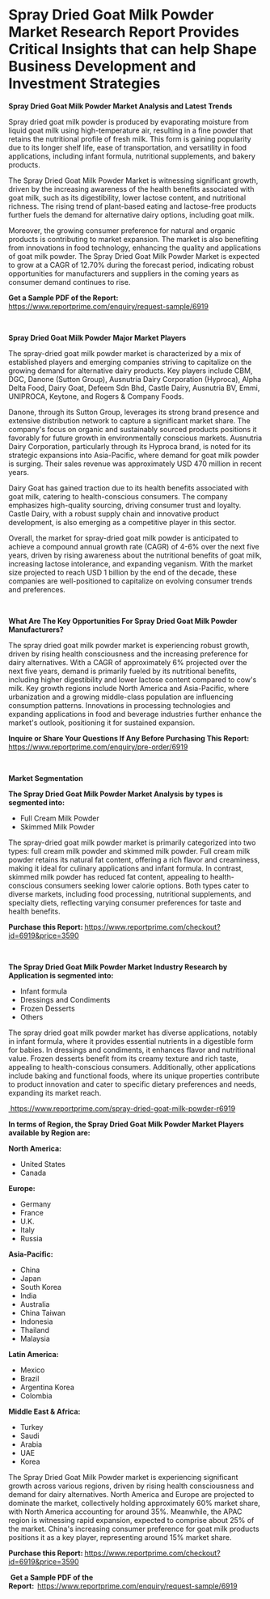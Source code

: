 <p><h1>Spray Dried Goat Milk Powder Market Research Report Provides Critical Insights that can help Shape Business Development and Investment Strategies</h1></p><p><strong>Spray Dried Goat Milk Powder Market Analysis and Latest Trends</strong></p>
<p><p>Spray dried goat milk powder is produced by evaporating moisture from liquid goat milk using high-temperature air, resulting in a fine powder that retains the nutritional profile of fresh milk. This form is gaining popularity due to its longer shelf life, ease of transportation, and versatility in food applications, including infant formula, nutritional supplements, and bakery products.</p><p>The Spray Dried Goat Milk Powder Market is witnessing significant growth, driven by the increasing awareness of the health benefits associated with goat milk, such as its digestibility, lower lactose content, and nutritional richness. The rising trend of plant-based eating and lactose-free products further fuels the demand for alternative dairy options, including goat milk. </p><p>Moreover, the growing consumer preference for natural and organic products is contributing to market expansion. The market is also benefiting from innovations in food technology, enhancing the quality and applications of goat milk powder. The Spray Dried Goat Milk Powder Market is expected to grow at a CAGR of 12.70% during the forecast period, indicating robust opportunities for manufacturers and suppliers in the coming years as consumer demand continues to rise.</p></p>
<p><strong>Get a Sample PDF of the Report:&nbsp;</strong> <a href="https://www.reportprime.com/enquiry/request-sample/6919?utm_campaign=4555&utm_medium=2&utm_source=Github&utm_content=ia&utm_term=17052025&utm_id=spray-dried-goat-milk-powder">https://www.reportprime.com/enquiry/request-sample/6919</a></p>
<p>&nbsp;</p>
<p><strong>Spray Dried Goat Milk Powder Major Market Players</strong></p>
<p><p>The spray-dried goat milk powder market is characterized by a mix of established players and emerging companies striving to capitalize on the growing demand for alternative dairy products. Key players include CBM, DGC, Danone (Sutton Group), Ausnutria Dairy Corporation (Hyproca), Alpha Delta Food, Dairy Goat, Defeem Sdn Bhd, Castle Dairy, Ausnutria BV, Emmi, UNIPROCA, Keytone, and Rogers & Company Foods.</p><p>Danone, through its Sutton Group, leverages its strong brand presence and extensive distribution network to capture a significant market share. The company's focus on organic and sustainably sourced products positions it favorably for future growth in environmentally conscious markets. Ausnutria Dairy Corporation, particularly through its Hyproca brand, is noted for its strategic expansions into Asia-Pacific, where demand for goat milk powder is surging. Their sales revenue was approximately USD 470 million in recent years.</p><p>Dairy Goat has gained traction due to its health benefits associated with goat milk, catering to health-conscious consumers. The company emphasizes high-quality sourcing, driving consumer trust and loyalty. Castle Dairy, with a robust supply chain and innovative product development, is also emerging as a competitive player in this sector.</p><p>Overall, the market for spray-dried goat milk powder is anticipated to achieve a compound annual growth rate (CAGR) of 4-6% over the next five years, driven by rising awareness about the nutritional benefits of goat milk, increasing lactose intolerance, and expanding veganism. With the market size projected to reach USD 1 billion by the end of the decade, these companies are well-positioned to capitalize on evolving consumer trends and preferences.</p></p>
<p>&nbsp;</p>
<p><strong>What Are The Key Opportunities For Spray Dried Goat Milk Powder Manufacturers?</strong></p>
<p><p>The spray dried goat milk powder market is experiencing robust growth, driven by rising health consciousness and the increasing preference for dairy alternatives. With a CAGR of approximately 6% projected over the next five years, demand is primarily fueled by its nutritional benefits, including higher digestibility and lower lactose content compared to cow's milk. Key growth regions include North America and Asia-Pacific, where urbanization and a growing middle-class population are influencing consumption patterns. Innovations in processing technologies and expanding applications in food and beverage industries further enhance the market's outlook, positioning it for sustained expansion.</p></p>
<p><strong>Inquire or Share Your Questions If Any Before Purchasing This Report:</strong> <a href="https://www.reportprime.com/enquiry/pre-order/6919?utm_campaign=4555&utm_medium=2&utm_source=Github&utm_content=ia&utm_term=17052025&utm_id=spray-dried-goat-milk-powder">https://www.reportprime.com/enquiry/pre-order/6919</a></p>
<p>&nbsp;</p>
<p><strong>Market Segmentation</strong></p>
<p><strong>The Spray Dried Goat Milk Powder Market Analysis by types is segmented into:</strong></p>
<p><ul><li>Full Cream Milk Powder</li><li>Skimmed Milk Powder</li></ul></p>
<p><p>The spray-dried goat milk powder market is primarily categorized into two types: full cream milk powder and skimmed milk powder. Full cream milk powder retains its natural fat content, offering a rich flavor and creaminess, making it ideal for culinary applications and infant formula. In contrast, skimmed milk powder has reduced fat content, appealing to health-conscious consumers seeking lower calorie options. Both types cater to diverse markets, including food processing, nutritional supplements, and specialty diets, reflecting varying consumer preferences for taste and health benefits.</p></p>
<p><strong>Purchase this Report:&nbsp;</strong><a href="https://www.reportprime.com/checkout?id=6919&price=3590&utm_campaign=4555&utm_medium=2&utm_source=Github&utm_content=ia&utm_term=17052025&utm_id=spray-dried-goat-milk-powder">https://www.reportprime.com/checkout?id=6919&price=3590</a></p>
<p>&nbsp;</p>
<p><strong>The Spray Dried Goat Milk Powder Market Industry Research by Application is segmented into:</strong></p>
<p><ul><li>Infant formula</li><li>Dressings and Condiments</li><li>Frozen Desserts</li><li>Others</li></ul></p>
<p><p>The spray dried goat milk powder market has diverse applications, notably in infant formula, where it provides essential nutrients in a digestible form for babies. In dressings and condiments, it enhances flavor and nutritional value. Frozen desserts benefit from its creamy texture and rich taste, appealing to health-conscious consumers. Additionally, other applications include baking and functional foods, where its unique properties contribute to product innovation and cater to specific dietary preferences and needs, expanding its market reach.</p></p>
<p><a href="https://www.reportprime.com/spray-dried-goat-milk-powder-r6919?utm_campaign=4555&utm_medium=2&utm_source=Github&utm_content=ia&utm_term=17052025&utm_id=spray-dried-goat-milk-powder">&nbsp;https://www.reportprime.com/spray-dried-goat-milk-powder-r6919</a></p>
<p><strong>In terms of Region, the Spray Dried Goat Milk Powder Market Players available by Region are:</strong></p>
<p>
    <p> <strong> North America: </strong>
        <ul>
            <li>United States</li>
            <li>Canada</li>
        </ul>
        </p> 
    <p> <strong> Europe: </strong>
        <ul>
            <li>Germany</li>
            <li>France</li>
            <li>U.K.</li>
            <li>Italy</li>
            <li>Russia</li>
        </ul>
        </p> 
    <p> <strong> Asia-Pacific: </strong>
        <ul>
            <li>China</li>
            <li>Japan</li>
            <li>South Korea</li>
            <li>India</li>
            <li>Australia</li>
            <li>China Taiwan</li>
            <li>Indonesia</li>
            <li>Thailand</li>
            <li>Malaysia</li>
        </ul>
        </p> 
    <p> <strong> Latin America: </strong>
        <ul>
            <li>Mexico</li>
            <li>Brazil</li>
            <li>Argentina Korea</li>
            <li>Colombia</li>
        </ul>
        </p> 
    <p> <strong> Middle East & Africa: </strong>
        <ul>
            <li>Turkey</li>
            <li>Saudi</li>
            <li>Arabia</li>
            <li>UAE</li>
            <li>Korea</li>
        </ul>
    </p>
    </p>
<p><p>The Spray Dried Goat Milk Powder market is experiencing significant growth across various regions, driven by rising health consciousness and demand for dairy alternatives. North America and Europe are projected to dominate the market, collectively holding approximately 60% market share, with North America accounting for around 35%. Meanwhile, the APAC region is witnessing rapid expansion, expected to comprise about 25% of the market. China's increasing consumer preference for goat milk products positions it as a key player, representing around 15% market share.</p></p>
<p><strong>Purchase this Report: </strong><a href="https://www.reportprime.com/checkout?id=6919&price=3590&utm_campaign=4555&utm_medium=2&utm_source=Github&utm_content=ia&utm_term=17052025&utm_id=spray-dried-goat-milk-powder">https://www.reportprime.com/checkout?id=6919&price=3590</a></p>
<p>&nbsp;<strong>Get a Sample PDF of the Report:&nbsp;&nbsp;</strong><a href="https://www.reportprime.com/enquiry/request-sample/6919?utm_campaign=4555&utm_medium=2&utm_source=Github&utm_content=ia&utm_term=17052025&utm_id=spray-dried-goat-milk-powder">https://www.reportprime.com/enquiry/request-sample/6919</a></p>
<p><strong></strong></p>
<p><p></p><p></p><p></p></p>